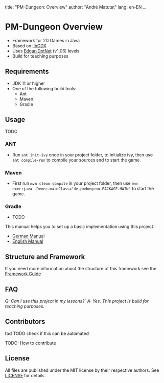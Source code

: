 title: "PM-Dungeon: Overview"
author: "André Matutat"
lang: en-EN
...

# PM-Dungeon Overview

- Framework for 2D Games in Java
- Based on [libGDX](https://libgdx.com/)
- Uses [Edgar-DotNet](https://github.com/OndrejNepozitek/Edgar-DotNet) (v1.06) levels
- Build for teaching purposes



## Requirements

- JDK 11 or higher
- One of the following build tools:
  - Ant
  - Maven
  - Gradle

## Usage

TODO

### ANT
- Run `ant init-ivy` once in your project folder, to initialize ivy, then use `ant compile-run` to compile your sources and to start the game.

### Maven
- First run `mvn clean compile` in your project folder, then use `mvn exec:java -Dexec.mainClass="de.pmdungeon.PACKAGE.MAIN"` to start the game.

### Gradle
- TODO

This manual helps you to set up a basic implementation using this project.
- [German Manual](./docs/manual_DE.md)
- [English Manual](./docs/manual_EN.md)


## Structure and Framework

If you need more information about the structure of this framework see the [Framework Guide](./docs/framework_EN.md)

## FAQ
*Q: Can I use this project in my lessons*?`
*A: Yes. This project is build for teaching purposes.*

## Contributors

tbd
TODO check if this can be automated

TODO: How to contribute


## License

All files are published under the MIT license by their respective authors. See [LICENSE](./LICENSE.md) for details.